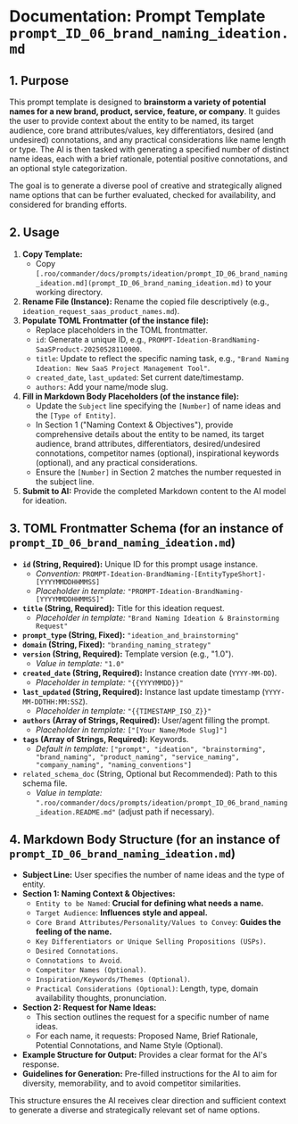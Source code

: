 # Documentation: Prompt Template `prompt_ID_06_brand_naming_ideation.md`

## 1. Purpose

This prompt template is designed to **brainstorm a variety of potential names for a new brand, product, service, feature, or company**. It guides the user to provide context about the entity to be named, its target audience, core brand attributes/values, key differentiators, desired (and undesired) connotations, and any practical considerations like name length or type. The AI is then tasked with generating a specified number of distinct name ideas, each with a brief rationale, potential positive connotations, and an optional style categorization.

The goal is to generate a diverse pool of creative and strategically aligned name options that can be further evaluated, checked for availability, and considered for branding efforts.

## 2. Usage

1.  **Copy Template:**
    *   Copy `[.roo/commander/docs/prompts/ideation/prompt_ID_06_brand_naming_ideation.md](prompt_ID_06_brand_naming_ideation.md)` to your working directory.
2.  **Rename File (Instance):** Rename the copied file descriptively (e.g., `ideation_request_saas_product_names.md`).
3.  **Populate TOML Frontmatter (of the instance file):**
    *   Replace placeholders in the TOML frontmatter.
    *   `id`: Generate a unique ID, e.g., `PROMPT-Ideation-BrandNaming-SaaSProduct-20250528110000`.
    *   `title`: Update to reflect the specific naming task, e.g., `"Brand Naming Ideation: New SaaS Project Management Tool"`.
    *   `created_date`, `last_updated`: Set current date/timestamp.
    *   `authors`: Add your name/mode slug.
4.  **Fill in Markdown Body Placeholders (of the instance file):**
    *   Update the `Subject` line specifying the `[Number]` of name ideas and the `[Type of Entity]`.
    *   In Section 1 ("Naming Context & Objectives"), provide comprehensive details about the entity to be named, its target audience, brand attributes, differentiators, desired/undesired connotations, competitor names (optional), inspirational keywords (optional), and any practical considerations.
    *   Ensure the `[Number]` in Section 2 matches the number requested in the subject line.
5.  **Submit to AI:** Provide the completed Markdown content to the AI model for ideation.

## 3. TOML Frontmatter Schema (for an instance of `prompt_ID_06_brand_naming_ideation.md`)

*   **`id` (String, Required):** Unique ID for this prompt usage instance.
    *   *Convention:* `PROMPT-Ideation-BrandNaming-[EntityTypeShort]-[YYYYMMDDHHMMSS]`
    *   *Placeholder in template:* `"PROMPT-Ideation-BrandNaming-[YYYYMMDDHHMMSS]"`
*   **`title` (String, Required):** Title for this ideation request.
    *   *Placeholder in template:* `"Brand Naming Ideation & Brainstorming Request"`
*   **`prompt_type` (String, Fixed):** `"ideation_and_brainstorming"`
*   **`domain` (String, Fixed):** `"branding_naming_strategy"`
*   **`version` (String, Required):** Template version (e.g., "1.0").
    *   *Value in template:* `"1.0"`
*   **`created_date` (String, Required):** Instance creation date (`YYYY-MM-DD`).
    *   *Placeholder in template:* `"{{YYYYMMDD}}"`
*   **`last_updated` (String, Required):** Instance last update timestamp (`YYYY-MM-DDTHH:MM:SSZ`).
    *   *Placeholder in template:* `"{{TIMESTAMP_ISO_Z}}"`
*   **`authors` (Array of Strings, Required):** User/agent filling the prompt.
    *   *Placeholder in template:* `["[Your Name/Mode Slug]"]`
*   **`tags` (Array of Strings, Required):** Keywords.
    *   *Default in template:* `["prompt", "ideation", "brainstorming", "brand_naming", "product_naming", "service_naming", "company_naming", "naming_conventions"]`
*   `related_schema_doc` (String, Optional but Recommended): Path to this schema file.
    *   *Value in template:* `".roo/commander/docs/prompts/ideation/prompt_ID_06_brand_naming_ideation.README.md"` (adjust path if necessary).

## 4. Markdown Body Structure (for an instance of `prompt_ID_06_brand_naming_ideation.md`)

*   **Subject Line:** User specifies the number of name ideas and the type of entity.
*   **Section 1: Naming Context & Objectives:**
    *   `Entity to be Named`: **Crucial for defining what needs a name.**
    *   `Target Audience`: **Influences style and appeal.**
    *   `Core Brand Attributes/Personality/Values to Convey`: **Guides the feeling of the name.**
    *   `Key Differentiators or Unique Selling Propositions (USPs)`.
    *   `Desired Connotations`.
    *   `Connotations to Avoid`.
    *   `Competitor Names (Optional)`.
    *   `Inspiration/Keywords/Themes (Optional)`.
    *   `Practical Considerations (Optional)`: Length, type, domain availability thoughts, pronunciation.
*   **Section 2: Request for Name Ideas:**
    *   This section outlines the request for a specific number of name ideas.
    *   For each name, it requests: Proposed Name, Brief Rationale, Potential Connotations, and Name Style (Optional).
*   **Example Structure for Output:** Provides a clear format for the AI's response.
*   **Guidelines for Generation:** Pre-filled instructions for the AI to aim for diversity, memorability, and to avoid competitor similarities.

This structure ensures the AI receives clear direction and sufficient context to generate a diverse and strategically relevant set of name options.